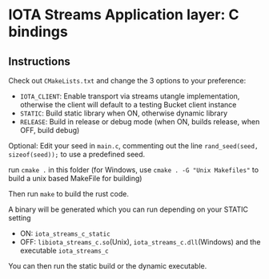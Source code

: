 # IOTA Streams Application layer: C bindings

## Instructions

Check out `CMakeLists.txt` and change the 3 options to your preference:

- `IOTA_CLIENT`: Enable transport via streams utangle implementation, otherwise the client will default to a testing Bucket client instance
- `STATIC`: Build static library when ON, otherwise dynamic library
- `RELEASE`: Build in release or debug mode (when ON, builds release, when OFF, build debug)

Optional: Edit your seed in `main.c`, commenting out the line `rand_seed(seed, sizeof(seed));` to use a predefined seed.

run `cmake .` in this folder (for Windows, use `cmake . -G "Unix Makefiles"` to build a unix based MakeFile for building)

Then run `make` to build the rust code.

A binary will be generated which you can run depending on your STATIC setting
- ON:  `iota_streams_c_static`
- OFF: `libiota_streams_c.so`(Unix), `iota_streams_c.dll`(Windows) and the executable `iota_streams_c`

You can then run the static build or the dynamic executable. 
